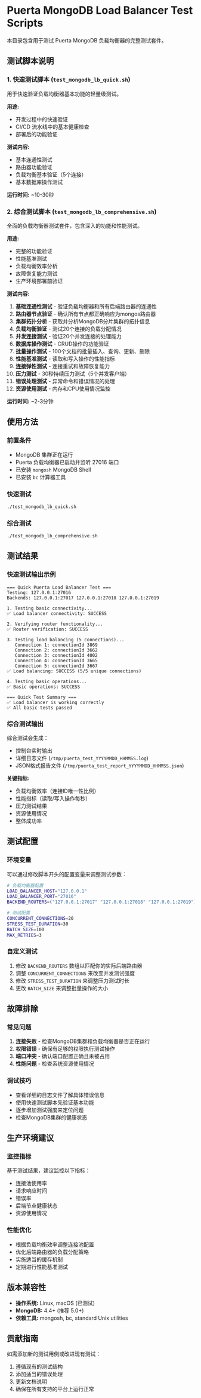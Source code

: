# Puerta MongoDB Load Balancer Test Scripts

本目录包含用于测试 Puerta MongoDB 负载均衡器的完整测试套件。

## 测试脚本说明

### 1. 快速测试脚本 (`test_mongodb_lb_quick.sh`)
用于快速验证负载均衡器基本功能的轻量级测试。

**用途:**
- 开发过程中的快速验证
- CI/CD 流水线中的基本健康检查
- 部署后的功能验证

**测试内容:**
- 基本连通性测试
- 路由器功能验证
- 负载均衡基本验证（5个连接）
- 基本数据库操作测试

**运行时间:** ~10-30秒

### 2. 综合测试脚本 (`test_mongodb_lb_comprehensive.sh`)
全面的负载均衡器测试套件，包含深入的功能和性能测试。

**用途:**
- 完整的功能验证
- 性能基准测试
- 负载均衡效率分析
- 故障恢复能力测试
- 生产环境部署前验证

**测试内容:**
1. **基础连通性测试** - 验证负载均衡器和所有后端路由器的连通性
2. **路由器节点验证** - 确认所有节点都正确响应为mongos路由器
3. **集群拓扑分析** - 获取并分析MongoDB分片集群的拓扑信息
4. **负载均衡验证** - 测试20个连接的负载分配情况
5. **并发连接测试** - 验证20个并发连接的处理能力
6. **数据库操作测试** - CRUD操作的功能验证
7. **批量操作测试** - 100个文档的批量插入、查询、更新、删除
8. **性能基准测试** - 读取和写入操作的性能指标
9. **连接弹性测试** - 连接重试和故障恢复能力
10. **压力测试** - 30秒持续压力测试（5个并发客户端）
11. **错误处理测试** - 异常命令和错误情况的处理
12. **资源使用测试** - 内存和CPU使用情况监控

**运行时间:** ~2-3分钟

## 使用方法

### 前置条件
- MongoDB 集群正在运行
- Puerta 负载均衡器已启动并监听 27016 端口
- 已安装 `mongosh` MongoDB Shell
- 已安装 `bc` 计算器工具

### 快速测试
```bash
./test_mongodb_lb_quick.sh
```

### 综合测试
```bash
./test_mongodb_lb_comprehensive.sh
```

## 测试结果

### 快速测试输出示例
```
=== Quick Puerta Load Balancer Test ===
Testing: 127.0.0.1:27016
Backends: 127.0.0.1:27017 127.0.0.1:27018 127.0.0.1:27019

1. Testing basic connectivity...
✅ Load balancer connectivity: SUCCESS

2. Verifying router functionality...
✅ Router verification: SUCCESS

3. Testing load balancing (5 connections)...
   Connection 1: connectionId 3869
   Connection 2: connectionId 3662
   Connection 3: connectionId 4002
   Connection 4: connectionId 3665
   Connection 5: connectionId 3667
✅ Load balancing: SUCCESS (5/5 unique connections)

4. Testing basic operations...
✅ Basic operations: SUCCESS

=== Quick Test Summary ===
✅ Load balancer is working correctly
✅ All basic tests passed
```

### 综合测试输出
综合测试会生成：
- 控制台实时输出
- 详细日志文件 (`/tmp/puerta_test_YYYYMMDD_HHMMSS.log`)
- JSON格式报告文件 (`/tmp/puerta_test_report_YYYYMMDD_HHMMSS.json`)

**关键指标:**
- 负载均衡效率（连接ID唯一性比例）
- 性能指标（读取/写入操作每秒）
- 压力测试结果
- 资源使用情况
- 整体成功率

## 测试配置

### 环境变量
可以通过修改脚本开头的配置变量来调整测试参数：

```bash
# 负载均衡器配置
LOAD_BALANCER_HOST="127.0.0.1"
LOAD_BALANCER_PORT="27016"
BACKEND_ROUTERS=("127.0.0.1:27017" "127.0.0.1:27018" "127.0.0.1:27019")

# 测试配置
CONCURRENT_CONNECTIONS=20
STRESS_TEST_DURATION=30
BATCH_SIZE=100
MAX_RETRIES=3
```

### 自定义测试
1. 修改 `BACKEND_ROUTERS` 数组以匹配你的实际后端路由器
2. 调整 `CONCURRENT_CONNECTIONS` 来改变并发测试强度
3. 修改 `STRESS_TEST_DURATION` 来调整压力测试时长
4. 更改 `BATCH_SIZE` 来调整批量操作的大小

## 故障排除

### 常见问题
1. **连接失败** - 检查MongoDB集群和负载均衡器是否正在运行
2. **权限错误** - 确保有足够的权限执行测试操作
3. **端口冲突** - 确认端口配置正确且未被占用
4. **性能问题** - 检查系统资源使用情况

### 调试技巧
- 查看详细的日志文件了解具体错误信息
- 使用快速测试脚本先验证基本功能
- 逐步增加测试强度来定位问题
- 检查MongoDB集群的健康状态

## 生产环境建议

### 监控指标
基于测试结果，建议监控以下指标：
- 连接池使用率
- 请求响应时间
- 错误率
- 后端节点健康状态
- 资源使用情况

### 性能优化
- 根据负载均衡效率调整连接池配置
- 优化后端路由器的负载分配策略
- 实施适当的缓存机制
- 定期进行性能基准测试

## 版本兼容性

- **操作系统:** Linux, macOS (已测试)
- **MongoDB:** 4.4+ (推荐 5.0+)
- **依赖工具:** mongosh, bc, standard Unix utilities

## 贡献指南

如需添加新的测试用例或改进现有测试：
1. 遵循现有的测试结构
2. 添加适当的错误处理
3. 更新文档说明
4. 确保在所有支持的平台上运行正常